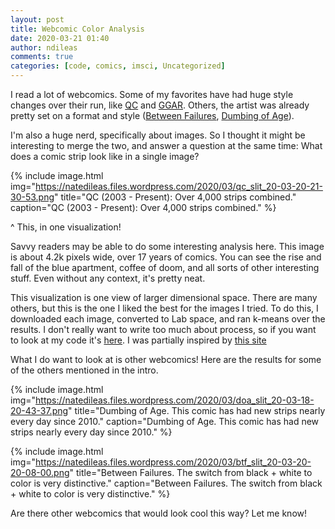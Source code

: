 ```yaml
---
layout: post
title: Webcomic Color Analysis
date: 2020-03-21 01:40
author: ndileas
comments: true
categories: [code, comics, imsci, Uncategorized]
---
```


I read a lot of webcomics. Some of my favorites have had huge style changes over their run, like [QC](http://questionablecontent.net/) and [GGAR](https://www.gogetaroomie.com/). Others, the artist was already pretty set on a format and style ([Between Failures](https://betweenfailures.com/), [Dumbing of Age](https://www.dumbingofage.com/)). 



I'm also a huge nerd, specifically about images. So I thought it might be interesting to merge the two, and answer a question at the same time: What does a comic strip look like in a single image?



{% include image.html
            img="https://natedileas.files.wordpress.com/2020/03/qc_slit_20-03-20-21-30-53.png"
            title="QC (2003 - Present): Over 4,000 strips combined."
            caption="QC (2003 - Present): Over 4,000 strips combined." %}



^ This, in one visualization!



Savvy readers may be able to do some interesting analysis here. This image is about 4.2k pixels wide, over 17 years of comics. You can see the rise and fall of the blue apartment, coffee of doom, and all sorts of other interesting stuff. Even without any context, it's pretty neat.



This visualization is one view of larger dimensional space. There are many others, but this is the one I liked the best for the images I tried. To do this, I downloaded each image, converted to Lab space, and ran k-means over the results. I don't really want to write too much about process, so if you want to look at my code it's [here](https://github.com/natedileas/comic-colors). I was partially inspired by [this site](http://mkweb.bcgsc.ca/color-summarizer/?faq)



What I do want to look at is other webcomics! Here are the results for some of the others mentioned in the intro.



{% include image.html
            img="https://natedileas.files.wordpress.com/2020/03/doa_slit_20-03-18-20-43-37.png"
            title="Dumbing of Age. This comic has had new strips nearly every day since 2010."
            caption="Dumbing of Age. This comic has had new strips nearly every day since 2010." %}

{% include image.html
            img="https://natedileas.files.wordpress.com/2020/03/btf_slit_20-03-20-20-08-00.png"
            title="Between Failures. The switch from black + white to color is very distinctive."
            caption="Between Failures. The switch from black + white to color is very distinctive." %}


Are there other webcomics that would look cool this way? Let me know!

